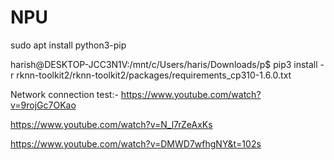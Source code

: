 # NPU

sudo apt install python3-pip


harish@DESKTOP-JCC3N1V:/mnt/c/Users/haris/Downloads/p$ pip3 install -r rknn-toolkit2/rknn-toolkit2/packages/requirements_cp310-1.6.0.txt


Network connection test:-
https://www.youtube.com/watch?v=9rojGc7OKao

https://www.youtube.com/watch?v=N_l7rZeAxKs

https://www.youtube.com/watch?v=DMWD7wfhgNY&t=102s


